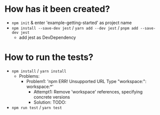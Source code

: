 # How has it been created?
* `npm init` & enter 'example-getting-started' as project name
* `npm install --save-dev jest` / `yarn add --dev jest` / `pnpm add --save-dev jest`
  * add jest as DevDependency

# How to run the tests?
* `npm install` / `yarn install`
  * Problems:
    * Problem1: 'npm ERR! Unsupported URL Type "workspace:": workspace:*'
      * Attempt1: Remove 'workspace' references, specifying concrete versions
      * Solution: TODO:
* `npm run test` / `yarn test`
